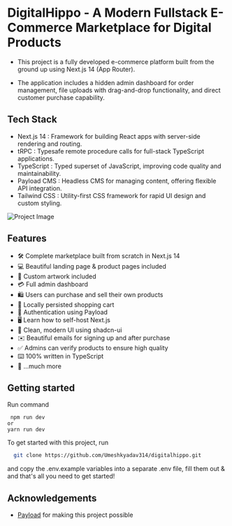 # DigitalHippo - A Modern Fullstack E-Commerce Marketplace for Digital Products

- This project is a fully developed e-commerce platform built from the ground up using Next.js 14 (App Router).
    
- The application includes a hidden admin dashboard for order management, file uploads with drag-and-drop functionality, and direct customer purchase capability.


## Tech Stack
- Next.js 14	: Framework for building React apps with server-side rendering and routing.
- tRPC	: Typesafe remote procedure calls for full-stack TypeScript applications.
- TypeScript	: Typed superset of JavaScript, improving code quality and maintainability.
- Payload CMS :	Headless CMS for managing content, offering flexible API integration.
- Tailwind CSS :	Utility-first CSS framework for rapid UI design and custom styling.


![Project Image](https://github.com/joschan21/digitalhippo/blob/master/public/thumbnail.jpg)

## Features

- 🛠️ Complete marketplace built from scratch in Next.js 14
- 💻 Beautiful landing page & product pages included
- 🎨 Custom artwork included
- 💳 Full admin dashboard
- 🛍️ Users can purchase and sell their own products
- 🛒 Locally persisted shopping cart
- 🔑 Authentication using Payload
- 🖥️ Learn how to self-host Next.js
- 🌟 Clean, modern UI using shadcn-ui
- ✉️ Beautiful emails for signing up and after purchase
- ✅ Admins can verify products to ensure high quality
- ⌨️ 100% written in TypeScript
- 🎁 ...much more

## Getting started

Run command 
```
 npm run dev
or
yarn run dev
```

To get started with this project, run

```bash
  git clone https://github.com/Umeshkyadav314/digitalhippo.git
```

and copy the .env.example variables into a separate .env file, fill them out & and that's all you need to get started!


## Acknowledgements

- [Payload](https://link.joshtriedcoding.com/payload) for making this project possible


